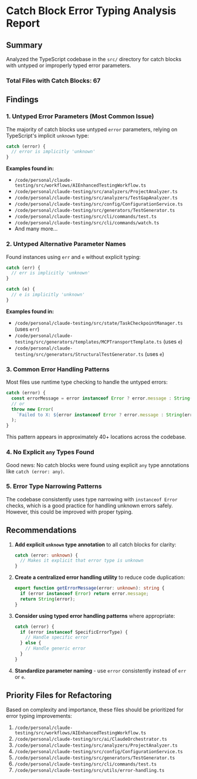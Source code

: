 # Catch Block Error Typing Analysis Report

## Summary

Analyzed the TypeScript codebase in the `src/` directory for catch blocks with untyped or improperly typed error parameters.

### Total Files with Catch Blocks: 67

## Findings

### 1. Untyped Error Parameters (Most Common Issue)

The majority of catch blocks use untyped `error` parameters, relying on TypeScript's implicit `unknown` type:

```typescript
catch (error) {
  // error is implicitly 'unknown'
}
```

**Examples found in:**
- `/code/personal/claude-testing/src/workflows/AIEnhancedTestingWorkflow.ts`
- `/code/personal/claude-testing/src/analyzers/ProjectAnalyzer.ts`
- `/code/personal/claude-testing/src/analyzers/TestGapAnalyzer.ts`
- `/code/personal/claude-testing/src/config/ConfigurationService.ts`
- `/code/personal/claude-testing/src/generators/TestGenerator.ts`
- `/code/personal/claude-testing/src/cli/commands/test.ts`
- `/code/personal/claude-testing/src/cli/commands/watch.ts`
- And many more...

### 2. Untyped Alternative Parameter Names

Found instances using `err` and `e` without explicit typing:

```typescript
catch (err) {
  // err is implicitly 'unknown'
}

catch (e) {
  // e is implicitly 'unknown'
}
```

**Examples found in:**
- `/code/personal/claude-testing/src/state/TaskCheckpointManager.ts` (uses `err`)
- `/code/personal/claude-testing/src/generators/templates/MCPTransportTemplate.ts` (uses `e`)
- `/code/personal/claude-testing/src/generators/StructuralTestGenerator.ts` (uses `e`)

### 3. Common Error Handling Patterns

Most files use runtime type checking to handle the untyped errors:

```typescript
catch (error) {
  const errorMessage = error instanceof Error ? error.message : String(error);
  // or
  throw new Error(
    `Failed to X: ${error instanceof Error ? error.message : String(error)}`
  );
}
```

This pattern appears in approximately 40+ locations across the codebase.

### 4. No Explicit `any` Types Found

Good news: No catch blocks were found using explicit `any` type annotations like `catch (error: any)`.

### 5. Error Type Narrowing Patterns

The codebase consistently uses type narrowing with `instanceof Error` checks, which is a good practice for handling unknown errors safely. However, this could be improved with proper typing.

## Recommendations

1. **Add explicit `unknown` type annotation** to all catch blocks for clarity:
   ```typescript
   catch (error: unknown) {
     // Makes it explicit that error type is unknown
   }
   ```

2. **Create a centralized error handling utility** to reduce code duplication:
   ```typescript
   export function getErrorMessage(error: unknown): string {
     if (error instanceof Error) return error.message;
     return String(error);
   }
   ```

3. **Consider using typed error handling patterns** where appropriate:
   ```typescript
   catch (error) {
     if (error instanceof SpecificErrorType) {
       // Handle specific error
     } else {
       // Handle generic error
     }
   }
   ```

4. **Standardize parameter naming** - use `error` consistently instead of `err` or `e`.

## Priority Files for Refactoring

Based on complexity and importance, these files should be prioritized for error typing improvements:

1. `/code/personal/claude-testing/src/workflows/AIEnhancedTestingWorkflow.ts`
2. `/code/personal/claude-testing/src/ai/ClaudeOrchestrator.ts`
3. `/code/personal/claude-testing/src/analyzers/ProjectAnalyzer.ts`
4. `/code/personal/claude-testing/src/config/ConfigurationService.ts`
5. `/code/personal/claude-testing/src/generators/TestGenerator.ts`
6. `/code/personal/claude-testing/src/cli/commands/test.ts`
7. `/code/personal/claude-testing/src/utils/error-handling.ts`